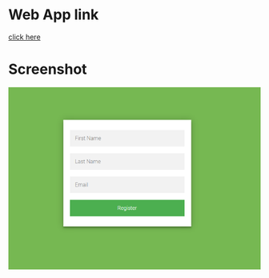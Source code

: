 # Web App link
[click here](https://gdev-practice-basic-registration-form.netlify.app/)

# Screenshot
![webpage](./basicformreg.png)